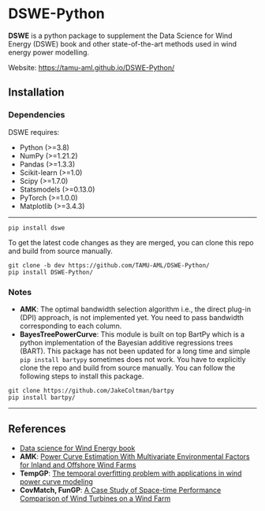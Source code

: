 # DSWE-Python
**DSWE** is a python package to supplement the Data Science for Wind Energy (DSWE) book and other state-of-the-art methods used in wind energy power modelling.

Website: https://tamu-aml.github.io/DSWE-Python/

Installation
------------

### Dependencies

DSWE requires:

- Python (>=3.8)
- NumPy (>=1.21.2)
- Pandas (>=1.3.3)
- Scikit-learn (>=1.0)
- Scipy (>=1.7.0)
- Statsmodels (>=0.13.0)
- PyTorch (>=1.0.0)
- Matplotlib (>=3.4.3)

--------------------------------------------------------------------------------

```console
pip install dswe
```

To get the latest code changes as they are merged, you can clone this repo and build from source manually.
```console
git clone -b dev https://github.com/TAMU-AML/DSWE-Python/
pip install DSWE-Python/
```

### Notes

- **AMK**: The optimal bandwidth selection algorithm i.e., the direct plug-in (DPI) approach, is not implemented yet. You need to pass bandwidth corresponding to each column.
- **BayesTreePowerCurve**: This module is built on top BartPy which is a python implementation of the Bayesian additive regressions trees (BART). This package has not been updated for a long time and simple ```pip install bartypy``` sometimes does not work. You have to explicitly clone the repo and build from source manually. You can follow the following steps to install this package.

```console
git clone https://github.com/JakeColtman/bartpy
pip install bartpy/
```

--------------------------------------------------------------------------------

References
----------
- [Data science for Wind Energy book](https://aml.engr.tamu.edu/book-dswe/)
- **AMK**: [Power Curve Estimation With Multivariate Environmental Factors for Inland and Offshore Wind Farms](https://aml.engr.tamu.edu/wp-content/uploads/sites/164/2017/11/J53.pdf)
- **TempGP**: [The temporal overfitting problem with applications in wind power curve modeling](https://arxiv.org/abs/2012.01349)
- **CovMatch, FunGP**: [A Case Study of Space-time Performance Comparison of Wind Turbines on a Wind Farm](https://arxiv.org/pdf/2005.08652.pdf)
